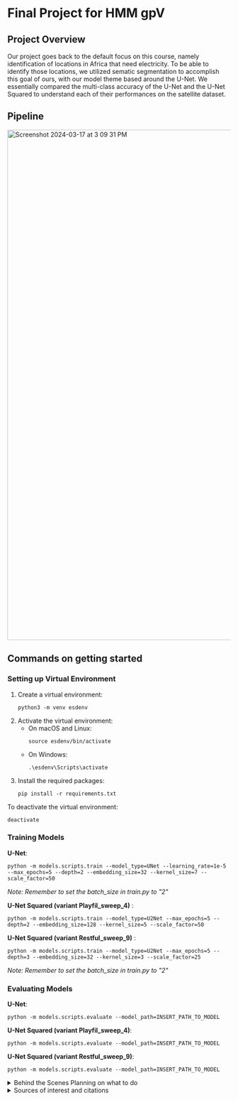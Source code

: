 # Final Project for HMM gpV #

## Project Overview ##
Our project goes back to the default focus on this course, namely identification of locations in Africa that need electricity. To be able to identify those locations, we utilized sematic segmentation to accomplish this goal of ours, with our model theme based around the U-Net. We essentially compared the multi-class accuracy of the U-Net and the U-Net Squared to understand each of their performances on the satellite dataset. 

## Pipeline ##
<img width="1149" alt="Screenshot 2024-03-17 at 3 09 31 PM" src="https://github.com/cs175cv-w2024/final-project-hmm-gpv/assets/78942001/53988f44-556b-4008-8da9-e2dc1dbc6fd4">

## Commands on getting started ##
### Setting up Virtual Environment ###
1. Create a virtual environment:
   ```
   python3 -m venv esdenv
   ```
2. Activate the virtual environment:
   * On macOS and Linux:
     ```
     source esdenv/bin/activate
     ```
   * On Windows:
     ```
     .\esdenv\Scripts\activate
     ```
3. Install the required packages:
    ```
    pip install -r requirements.txt
    ```

To deactivate the virtual environment: 
```
deactivate
```

### Training Models ###

**U-Net**: 
```
python -m models.scripts.train --model_type=UNet --learning_rate=1e-5 --max_epochs=5 --depth=2 --embedding_size=32 --kernel_size=7 --scale_factor=50
```

*Note: Remember to set the batch_size in train.py to "2"*

**U-Net Squared (variant Playfil_sweep_4)** : 
```
python -m models.scripts.train --model_type=U2Net --max_epochs=5 --depth=2 --embedding_size=128 --kernel_size=5 --scale_factor=50
```

**U-Net Squared (variant Restful_sweep_9)** : 
```
python -m models.scripts.train --model_type=U2Net --max_epochs=5 --depth=3 --embedding_size=32 --kernel_size=3 --scale_factor=25
```

*Note: Remember to set the batch_size in train.py to "2"*

### Evaluating Models ###

**U-Net**: 
```
python -m models.scripts.evaluate --model_path=INSERT_PATH_TO_MODEL
```

**U-Net Squared (variant Playfil_sweep_4)**: 
```
python -m models.scripts.evaluate --model_path=INSERT_PATH_TO_MODEL
```

**U-Net Squared (variant Restful_sweep_9)**: 
```
python -m models.scripts.evaluate --model_path=INSERT_PATH_TO_MODEL
```

<details>
  <summary> Behind the Scenes Planning on what to do</summary>
## 3/6/24 Team Focus Check In ##
- Learnings from hw03
  - Adapting Dataset class and Datamodule to run train_test_split over parent images to ensure validation set subtiles can be restitched into a whole image
  - Given train_test_split train over training set using 3 models
    - Simplest model: Seg CNN
    - Med-level model: FCN Resnet (demos how to use pretrained weights and how to change architecture to suit image dimensions from our data)
    - Med++ level model: U Net, advantage being skip connections (from scratch)
    - Configure PyTorch Lightning Wrapper for model
  - Using Weights and Biases to configure hyperparameter search and see results using their website
  - Slurm (OPTIONAL), for people who don't have enough computing resources (GPUs) to train (be able to run code on openlab)
  - Run Evaluation to get images & performance metrics (validation loss, accuracy, jaccard index, etc.) and then run RESTITCH
 
### To-do for Hw04 (final project) ###
- Task: Run multi-class segmentation (same as hw03) using different model
- Things to adapt from hw03: (initial list, can change)
  - Create new model file (similar to SegCNN, FCN Resnet, etc.) to write model code
  - What model to invest in: (whatever has more tutorials / interested in) (present any results, good or bad) (Likely U^2 model, but need research on it to make sure it's different from hw03's UNET: https://paperswithcode.com/paper/u-2-net-going-deeper-with-nested-u-structure)
  - Change _init_ in pytorch lightning wrapper to be able to instantiate new model class and run training on it
  - Adapt script files to then train said new model
  - Validate said model
  - Restitch == results
  - get segmentation images
  - get performance information
  - Push comes to shove if we cannot find another model, just make frontend for hw03
 
### What we need to do ###
- ^ same ground truth, but might want to decide which satellites to use (ex: just sentinel - 2 and viirs, but have to customize in DATASET class)
  - Decide with team which satellite, which bands (need Viirs), and model

###To Do List: ###

- [ ] Check out U-Net squared (U^2)
- [ ] Build adapted version of U-Net squared
- [ ] How to include Slurm (now just need to go through the document Hazel provided)
- [ ] Find which data preprocessing functions from hw can be used for model(s) (it looks like we're just adapting hw 03 with a new model)
- [ ] Determine which satellites or whether we use the entire satellite dataset
- [ ] Determine what findings we want (what kinds of loss functions to use?, which tiles to showcase as a visual)
- [ ] How to present findings (Poster, show graphs)

## NOTHING ABOVE IS CONCRETE ##

## What we've done ##
- Hw 01, 02, 03

## What we want to do ##
- Overall, we want a plan to execute on for the final project so we have some direction (how much is hw03 worth for what we want?)
- Then, figure out the pull request
- Then, get help on hw03 (might move up in priority)
</details>

<details><summary>Sources of interest and citations</summary>

- U^2 Net model code (thanks to xuebinqin): https://github.com/xuebinqin/U-2-Net/blob/master/model/u2net.py
- U^2 Net model paper: https://arxiv.org/pdf/2005.09007v3.pdf 

</details>
